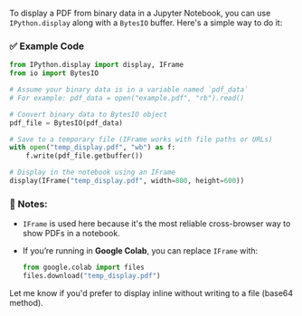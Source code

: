 To display a PDF from binary data in a Jupyter Notebook, you can use `IPython.display` along with a `BytesIO` buffer. Here's a simple way to do it:

### ✅ Example Code

```python
from IPython.display import display, IFrame
from io import BytesIO

# Assume your binary data is in a variable named `pdf_data`
# For example: pdf_data = open("example.pdf", "rb").read()

# Convert binary data to BytesIO object
pdf_file = BytesIO(pdf_data)

# Save to a temporary file (IFrame works with file paths or URLs)
with open("temp_display.pdf", "wb") as f:
    f.write(pdf_file.getbuffer())

# Display in the notebook using an IFrame
display(IFrame("temp_display.pdf", width=800, height=600))
```

### 📌 Notes:

* `IFrame` is used here because it's the most reliable cross-browser way to show PDFs in a notebook.
* If you’re running in **Google Colab**, you can replace `IFrame` with:

  ```python
  from google.colab import files
  files.download("temp_display.pdf")
  ```

Let me know if you'd prefer to display inline without writing to a file (base64 method).
